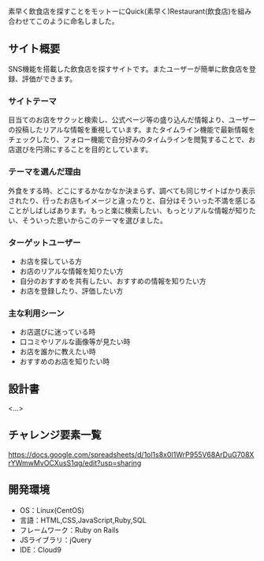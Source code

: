 # <Quickrant>
素早く飲食店を探すことをモットーにQuick(素早く)Restaurant(飲食店)を組み合わせてこのように命名しました。
## サイト概要
SNS機能を搭載した飲食店を探すサイトです。またユーザーが簡単に飲食店を登録、評価ができます。

### サイトテーマ
目当てのお店をサクッと検索し、公式ページ等の盛り込んだ情報より、ユーザーの投稿したリアルな情報を重視しています。またタイムライン機能で最新情報をチェックしたり、フォロー機能で自分好みのタイムラインを閲覧することで、お店選びを円滑にすることを目的としています。

### テーマを選んだ理由
外食をする時、どこにするかなかなか決まらず、調べても同じサイトばかり表示されたり、行ったお店もイメージと違ったりと、自分はそういった不満を感じることがしばしばあります。もっと楽に検索したい、もっとリアルな情報が知りたい、そういった思いからこのテーマを選びました。

### ターゲットユーザー
* お店を探している方
* お店のリアルな情報を知りたい方
* 自分のおすすめを共有したい、おすすめの情報を知りたい方
* お店を登録したり、評価したい方

### 主な利用シーン
* お店選びに迷っている時
* 口コミやリアルな画像等が見たい時
* お店を誰かに教えたい時
* おすすめのお店を知りたい時

## 設計書
<...>

## チャレンジ要素一覧
<https://docs.google.com/spreadsheets/d/1ol1s8x0I1WrP955V68ArDuG708XrYWmwMvOCXusS1qg/edit?usp=sharing>

## 開発環境
- OS：Linux(CentOS)
- 言語：HTML,CSS,JavaScript,Ruby,SQL
- フレームワーク：Ruby on Rails
- JSライブラリ：jQuery
- IDE：Cloud9